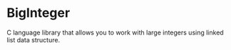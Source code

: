 # BigInteger
C language library that allows you to work with large integers using  linked list data structure.

